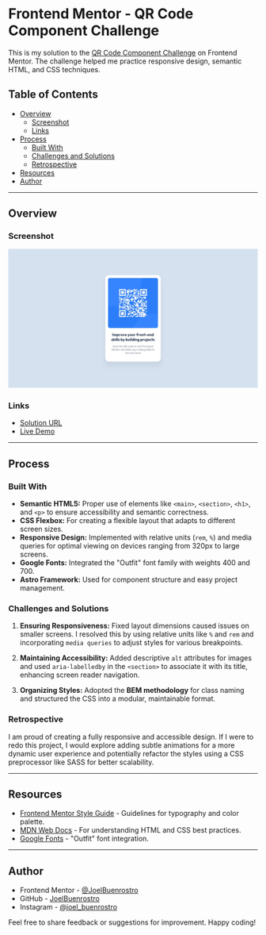 # Frontend Mentor - QR Code Component Challenge

This is my solution to the [QR Code Component Challenge](https://www.frontendmentor.io/challenges/qr-code-component-iux_sIO_H) on Frontend Mentor. The challenge helped me practice responsive design, semantic HTML, and CSS techniques.

## Table of Contents

- [Overview](#overview)
  - [Screenshot](#screenshot)
  - [Links](#links)
- [Process](#process)
  - [Built With](#built-with)
  - [Challenges and Solutions](#challenges-and-solutions)
  - [Retrospective](#retrospective)
- [Resources](#resources)
- [Author](#author)

---

## Overview

### Screenshot

![QR Code Component Screenshot](./QR-Component/public/desktop-design.jpg)

### Links

- [Solution URL](https://github.com/your-username/qr-code-component)
- [Live Demo](https://your-live-site-url.com)

---

## Process

### Built With

- **Semantic HTML5:** Proper use of elements like `<main>`, `<section>`, `<h1>`, and `<p>` to ensure accessibility and semantic correctness.
- **CSS Flexbox:** For creating a flexible layout that adapts to different screen sizes.
- **Responsive Design:** Implemented with relative units (`rem`, `%`) and media queries for optimal viewing on devices ranging from 320px to large screens.
- **Google Fonts:** Integrated the "Outfit" font family with weights 400 and 700.
- **Astro Framework:** Used for component structure and easy project management.

### Challenges and Solutions

1. **Ensuring Responsiveness:**
   Fixed layout dimensions caused issues on smaller screens. I resolved this by using relative units like `%` and `rem` and incorporating `media queries` to adjust styles for various breakpoints.

2. **Maintaining Accessibility:**
   Added descriptive `alt` attributes for images and used `aria-labelledby` in the `<section>` to associate it with its title, enhancing screen reader navigation.

3. **Organizing Styles:**
   Adopted the **BEM methodology** for class naming and structured the CSS into a modular, maintainable format.

### Retrospective

I am proud of creating a fully responsive and accessible design. If I were to redo this project, I would explore adding subtle animations for a more dynamic user experience and potentially refactor the styles using a CSS preprocessor like SASS for better scalability.

---

## Resources

- [Frontend Mentor Style Guide](./QR-Component/style-guide.md) - Guidelines for typography and color palette.
- [MDN Web Docs](https://developer.mozilla.org/) - For understanding HTML and CSS best practices.
- [Google Fonts](https://fonts.google.com/specimen/Outfit) - "Outfit" font integration.

---

## Author

- Frontend Mentor - [@JoelBuenrostro](https://www.frontendmentor.io/profile/JoelBuenrostro)
- GitHub - [JoelBuenrostro](https://github.com/JoelBuenrostro)
- Instagram - [@joel_buenrostro](https://www.instagram.com/joel_buenrostro/)

Feel free to share feedback or suggestions for improvement. Happy coding!
